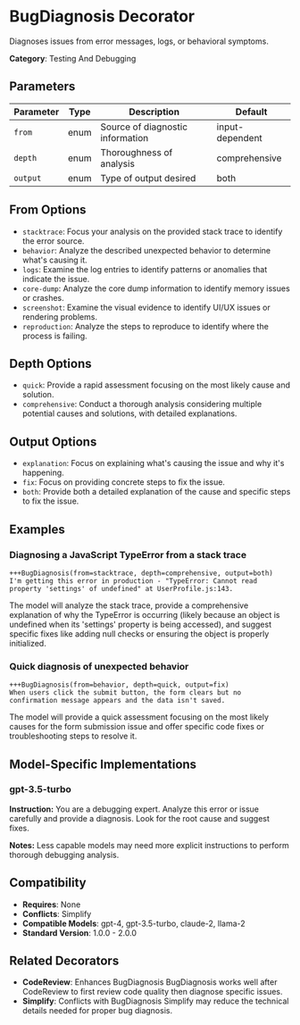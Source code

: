 # BugDiagnosis Decorator

Diagnoses issues from error messages, logs, or behavioral symptoms.

**Category**: Testing And Debugging

## Parameters

| Parameter | Type | Description | Default |
|-----------|------|-------------|--------|
| `from` | enum | Source of diagnostic information | input-dependent |
| `depth` | enum | Thoroughness of analysis | comprehensive |
| `output` | enum | Type of output desired | both |

## From Options

- `stacktrace`: Focus your analysis on the provided stack trace to identify the error source.
- `behavior`: Analyze the described unexpected behavior to determine what's causing it.
- `logs`: Examine the log entries to identify patterns or anomalies that indicate the issue.
- `core-dump`: Analyze the core dump information to identify memory issues or crashes.
- `screenshot`: Examine the visual evidence to identify UI/UX issues or rendering problems.
- `reproduction`: Analyze the steps to reproduce to identify where the process is failing.

## Depth Options

- `quick`: Provide a rapid assessment focusing on the most likely cause and solution.
- `comprehensive`: Conduct a thorough analysis considering multiple potential causes and solutions, with detailed explanations.

## Output Options

- `explanation`: Focus on explaining what's causing the issue and why it's happening.
- `fix`: Focus on providing concrete steps to fix the issue.
- `both`: Provide both a detailed explanation of the cause and specific steps to fix the issue.

## Examples

### Diagnosing a JavaScript TypeError from a stack trace

```
+++BugDiagnosis(from=stacktrace, depth=comprehensive, output=both)
I'm getting this error in production - "TypeError: Cannot read property 'settings' of undefined" at UserProfile.js:143.
```

The model will analyze the stack trace, provide a comprehensive explanation of why the TypeError is occurring (likely because an object is undefined when its 'settings' property is being accessed), and suggest specific fixes like adding null checks or ensuring the object is properly initialized.

### Quick diagnosis of unexpected behavior

```
+++BugDiagnosis(from=behavior, depth=quick, output=fix)
When users click the submit button, the form clears but no confirmation message appears and the data isn't saved.
```

The model will provide a quick assessment focusing on the most likely causes for the form submission issue and offer specific code fixes or troubleshooting steps to resolve it.

## Model-Specific Implementations

### gpt-3.5-turbo

**Instruction:** You are a debugging expert. Analyze this error or issue carefully and provide a diagnosis. Look for the root cause and suggest fixes.

**Notes:** Less capable models may need more explicit instructions to perform thorough debugging analysis.


## Compatibility

- **Requires**: None
- **Conflicts**: Simplify
- **Compatible Models**: gpt-4, gpt-3.5-turbo, claude-2, llama-2
- **Standard Version**: 1.0.0 - 2.0.0

## Related Decorators

- **CodeReview**: Enhances BugDiagnosis BugDiagnosis works well after CodeReview to first review code quality then diagnose specific issues.
- **Simplify**: Conflicts with BugDiagnosis Simplify may reduce the technical details needed for proper bug diagnosis.

